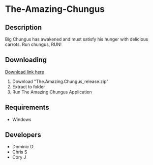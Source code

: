 # The-Amazing-Chungus

## Description
Big Chungus has awakened and must satisfy his hunger with delicious carrots. Run chungus, RUN!

## Downloading 
[Download link here](https://github.com/syncronard/The-Amazing-Chungus/releases/tag/v1.0)
1. Download "The.Amazing.Chungus_release.zip"
2. Extract to folder
3. Run The Amazing Chungus Application

## Requirements
* Windows 

## Developers
* Dominic D
* Chris S
* Cory J

